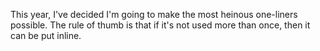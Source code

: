 This year, I've decided I'm going to make the most heinous one-liners possible. The rule of thumb is that if it's not used more than once, then it can be put inline.
